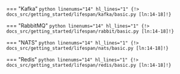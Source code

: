=== "Kafka"
    ```python linenums="14" hl_lines="1"
    {!> docs_src/getting_started/lifespan/kafka/basic.py [ln:14-18]!}
    ```

=== "RabbitMQ"
    ```python linenums="14" hl_lines="1"
    {!> docs_src/getting_started/lifespan/rabbit/basic.py [ln:14-18]!}
    ```

=== "NATS"
    ```python linenums="14" hl_lines="1"
    {!> docs_src/getting_started/lifespan/nats/basic.py [ln:14-18]!}
    ```

=== "Redis"
    ```python linenums="14" hl_lines="1"
    {!> docs_src/getting_started/lifespan/redis/basic.py [ln:14-18]!}
    ```

